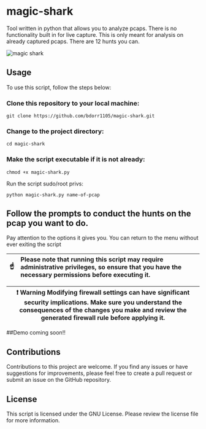 # magic-shark
Tool written in python that allows you to analyze pcaps. There is no functionality built in for live capture. This is only meant for analysis on already captured pcaps. There are 12 hunts you can.

![magic shark](https://user-images.githubusercontent.com/12386911/236665387-dbb46999-84d8-48c8-8b03-1a2cf26bd8c1.png)

## Usage
To use this script, follow the steps below:

### Clone this repository to your local machine:

`git clone https://github.com/bdorr1105/magic-shark.git`

### Change to the project directory:

`cd magic-shark`

### Make the script executable if it is not already:

`chmod +x magic-shark.py`

Run the script sudo/root privs:

`python magic-shark.py name-of-pcap`

## Follow the prompts to conduct the hunts on the pcap you want to do.

Pay attention to the options it gives you. You can return to the menu without ever exiting the script

| :point_up:    | Please note that running this script may require administrative privileges, so ensure that you have the necessary permissions before executing it. |
|---------------|:---------------------------------------------------------------------------------------------------------------------------------------------------|

|:exclamation:  Warning   Modifying firewall settings can have significant security implications. Make sure you understand the consequences of the changes you make and review the generated firewall rule before applying it.|
|----------------------------------------------------------------------------------------------------------------------------------------------------------------------------------------------------------------------------|

##Demo coming soon!!

## Contributions
Contributions to this project are welcome. If you find any issues or have suggestions for improvements, please feel free to create a pull request or submit an issue on the GitHub repository.

## License
This script is licensed under the GNU License. Please review the license file for more information.
